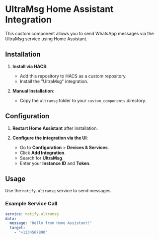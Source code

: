 # UltraMsg Home Assistant Integration

This custom component allows you to send WhatsApp messages via the UltraMsg service using Home Assistant.

## Installation

1. **Install via HACS**:
   - Add this repository to HACS as a custom repository.
   - Install the "UltraMsg" integration.

2. **Manual Installation**:
   - Copy the `ultramsg` folder to your `custom_components` directory.

## Configuration

1. **Restart Home Assistant** after installation.

2. **Configure the integration via the UI**:
   - Go to **Configuration** > **Devices & Services**.
   - Click **Add Integration**.
   - Search for **UltraMsg**.
   - Enter your **Instance ID** and **Token**.

## Usage

Use the `notify.ultramsg` service to send messages.

### Example Service Call

```yaml
service: notify.ultramsg
data:
  message: "Hello from Home Assistant!"
  target:
    - "+1234567890"
